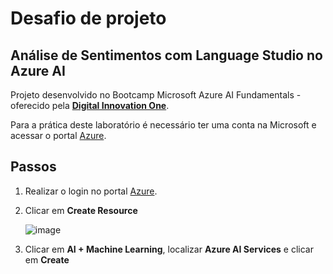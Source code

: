 # Desafio de projeto

## Análise de Sentimentos com Language Studio no Azure AI

Projeto desenvolvido no Bootcamp Microsoft Azure AI Fundamentals - oferecido pela **[Digital Innovation One](https://www.dio.me/)**.

Para a prática deste laboratório é necessário ter uma conta na Microsoft e acessar o portal [Azure](https://portal.azure.com/).

## Passos

1. Realizar o login no portal [Azure](https://portal.azure.com/).

2. Clicar em **Create Resource**

   ![image](https://github.com/fermarquess/lab2-azure-ai900-bootcamp/assets/100250814/f8e55bf3-a8b9-4f45-aaf5-a0dbf81d4363)
   
3. Clicar em **AI + Machine Learning**, localizar **Azure AI Services** e clicar em **Create**